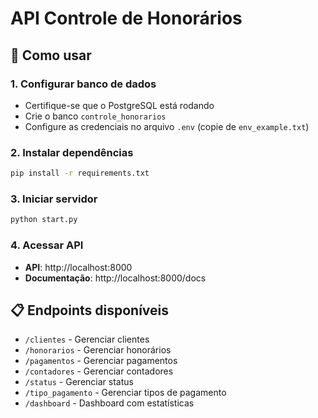 # API Controle de Honorários

## 🚀 Como usar

### 1. Configurar banco de dados
- Certifique-se que o PostgreSQL está rodando
- Crie o banco `controle_honorarios`
- Configure as credenciais no arquivo `.env` (copie de `env_example.txt`)

### 2. Instalar dependências
```bash
pip install -r requirements.txt
```

### 3. Iniciar servidor
```bash
python start.py
```

### 4. Acessar API
- **API**: http://localhost:8000
- **Documentação**: http://localhost:8000/docs

## 📋 Endpoints disponíveis

- `/clientes` - Gerenciar clientes
- `/honorarios` - Gerenciar honorários  
- `/pagamentos` - Gerenciar pagamentos
- `/contadores` - Gerenciar contadores
- `/status` - Gerenciar status
- `/tipo_pagamento` - Gerenciar tipos de pagamento
- `/dashboard` - Dashboard com estatísticas
